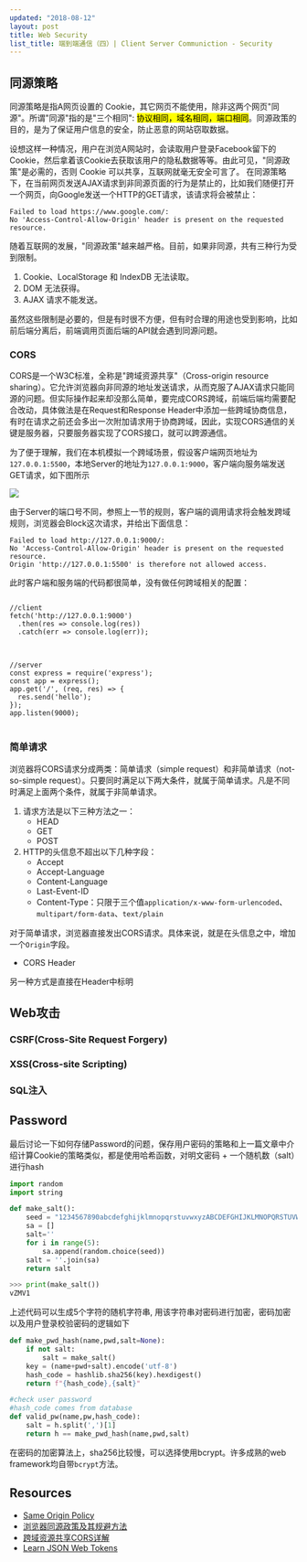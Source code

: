 ```yaml
---
updated: "2018-08-12"
layout: post
title: Web Security
list_title: 端到端通信（四）| Client Server Communiction - Security
---
```


## 同源策略

同源策略是指A网页设置的 Cookie，其它网页不能使用，除非这两个网页"同源"。所谓"同源"指的是"三个相同": <mark>协议相同，域名相同，端口相同</mark>。同源政策的目的，是为了保证用户信息的安全，防止恶意的网站窃取数据。

设想这样一种情况，用户在浏览A网站时，会读取用户登录Facebook留下的Cookie，然后拿着该Cookie去获取该用户的隐私数据等等。由此可见，"同源政策"是必需的，否则 Cookie 可以共享，互联网就毫无安全可言了。
在同源策略下，在当前网页发送AJAX请求到非同源页面的行为是禁止的，比如我们随便打开一个网页，向Google发送一个HTTP的GET请求，该请求将会被禁止：

```shell
Failed to load https://www.google.com/:
No 'Access-Control-Allow-Origin' header is present on the requested resource. 
```

随着互联网的发展，"同源政策"越来越严格。目前，如果非同源，共有三种行为受到限制。

1. Cookie、LocalStorage 和 IndexDB 无法读取。
2. DOM 无法获得。
3. AJAX 请求不能发送。

虽然这些限制是必要的，但是有时很不方便，但有时合理的用途也受到影响，比如前后端分离后，前端调用页面后端的API就会遇到同源问题。

### CORS

CORS是一个W3C标准，全称是"跨域资源共享"（Cross-origin resource sharing）。它允许浏览器向非同源的地址发送请求，从而克服了AJAX请求只能同源的问题。但实际操作起来却没那么简单，要完成CORS跨域，前端后端均需要配合改动，具体做法是在Request和Response Header中添加一些跨域协商信息，有时在请求之前还会多出一次附加请求用于协商跨域，因此，实现CORS通信的关键是服务器，只要服务器实现了CORS接口，就可以跨源通信。

为了便于理解，我们在本机模拟一个跨域场景，假设客户端网页地址为`127.0.0.1:5500`，本地Server的地址为`127.0.0.1:9000`，客户端向服务端发送GET请求，如下图所示

<img class="md-img-center" src="{{site.baseurl}}/assets/images/2011/07/cors-1.png">

由于Server的端口号不同，参照上一节的规则，客户端的调用请求将会触发跨域规则，浏览器会Block这次请求，并给出下面信息：

```shell
Failed to load http://127.0.0.1:9000/: 
No 'Access-Control-Allow-Origin' header is present on the requested resource. 
Origin 'http://127.0.0.1:5500' is therefore not allowed access.
```

此时客户端和服务端的代码都很简单，没有做任何跨域相关的配置：

<div class="md-flex-h md-margin-bottom-24">
<div>
<pre class="highlight language-javascript md-no-padding-v md-height-full">
<code class="language-javascript">
//client
fetch('http://127.0.0.1:9000')
  .then(res => console.log(res))
  .catch(err => console.log(err));
</code>
</pre>
</div>
<div class="md-margin-left-12">
<pre class="highlight md-no-padding-v md-height-full">
<code class="language-python">
//server
const express = require('express');
const app = express();
app.get('/', (req, res) => {
  res.send('hello');
});
app.listen(9000);
</code>
</pre>
</div>
</div>


### 简单请求

浏览器将CORS请求分成两类：简单请求（simple request）和非简单请求（not-so-simple request）。只要同时满足以下两大条件，就属于简单请求。凡是不同时满足上面两个条件，就属于非简单请求。

1. 请求方法是以下三种方法之一：
    - HEAD
    - GET
    - POST
2. HTTP的头信息不超出以下几种字段：
    - Accept
    - Accept-Language
    - Content-Language
    - Last-Event-ID
    - Content-Type：只限于三个值`application/x-www-form-urlencoded`、`multipart/form-data`、`text/plain`



对于简单请求，浏览器直接发出CORS请求。具体来说，就是在头信息之中，增加一个`Origin`字段。
- CORS Header

另一种方式是直接在Header中标明

## Web攻击

### CSRF(Cross-Site Request Forgery)

### XSS(Cross-site Scripting)

### SQL注入

## Password

最后讨论一下如何存储Password的问题，保存用户密码的策略和上一篇文章中介绍计算Cookie的策略类似，都是使用哈希函数，对明文密码 + 一个随机数（salt）进行hash

```python
import random
import string

def make_salt():
    seed = "1234567890abcdefghijklmnopqrstuvwxyzABCDEFGHIJKLMNOPQRSTUVWXYZ!@#$%^&*()_+=-"
    sa = []
    salt=''
    for i in range(5):
        sa.append(random.choice(seed))
    salt = ''.join(sa)
    return salt

>>> print(make_salt())
vZMV1
```
上述代码可以生成5个字符的随机字符串, 用该字符串对密码进行加密，密码加密以及用户登录校验密码的逻辑如下

```python
def make_pwd_hash(name,pwd,salt=None):
    if not salt:
        salt = make_salt()
    key = (name+pwd+salt).encode('utf-8')
    hash_code = hashlib.sha256(key).hexdigest()
    return f"{hash_code},{salt}"

#check user password
#hash_code comes from database
def valid_pw(name,pw,hash_code):
    salt = h.split(',')[1]
    return h == make_pwd_hash(name,pwd,salt)
```
在密码的加密算法上，sha256比较慢，可以选择使用bcrypt。许多成熟的web framework均自带`bcrypt`方法。

## Resources

- [Same Origin Policy](https://www.w3.org/Security/wiki/Same_Origin_Policy)
- [浏览器同源政策及其规避方法](http://www.ruanyifeng.com/blog/2016/04/same-origin-policy.html)
- [跨域资源共享CORS详解](http://www.ruanyifeng.com/blog/2016/04/cors.html)
- [Learn JSON Web Tokens](https://auth0.com/learn/json-web-tokens/)
